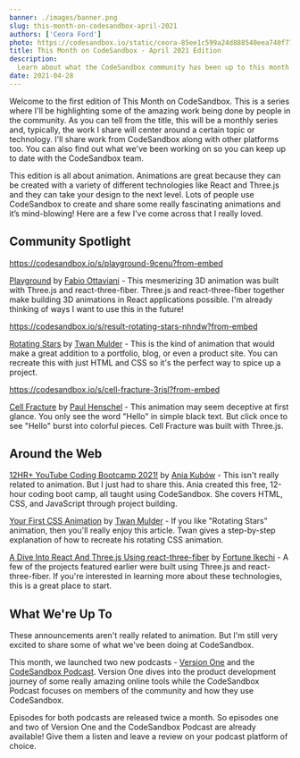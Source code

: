 ```yaml
---
banner: ./images/banner.png
slug: this-month-on-codesandbox-april-2021
authors: ['Ceora Ford']
photo: https://codesandbox.io/static/ceora-85ee1c599a24d888540eea740f7747be.jpg
title: This Month on CodeSandbox - April 2021 Edition
description:
  Learn about what the CodeSandbox community has been up to this month.
date: 2021-04-28
---
```


Welcome to the first edition of This Month on CodeSandbox. This is a series
where I'll be highlighting some of the amazing work being done by people in the
community. As you can tell from the title, this will be a monthly series and,
typically, the work I share will center around a certain topic or technology.
I'll share work from CodeSandbox along with other platforms too. You can also
find out what we've been working on so you can keep up to date with the
CodeSandbox team.

This edition is all about animation. Animations are great because they can be
created with a variety of different technologies like React and Three.js and
they can take your design to the next level. Lots of people use CodeSandbox to
create and share some really fascinating animations and it’s mind-blowing! Here
are a few I've come across that I really loved.

## Community Spotlight

https://codesandbox.io/s/playground-9cenu?from-embed

[Playground](https://codesandbox.io/s/9cenu) by
[Fabio Ottaviani](https://codesandbox.io/u/supahfunk) - This mesmerizing 3D
animation was built with Three.js and react-three-fiber. Three.js and
react-three-fiber together make building 3D animations in React applications
possible. I'm already thinking of ways I want to use this in the future!

https://codesandbox.io/s/result-rotating-stars-nhndw?from-embed

[Rotating Stars](https://codesandbox.io/s/nhndw) by
[Twan Mulder](https://codesandbox.io/u/twanmulder) - This is the kind of
animation that would make a great addition to a portfolio, blog, or even a
product site. You can recreate this with just HTML and CSS so it's the perfect
way to spice up a project.

https://codesandbox.io/s/cell-fracture-3rjsl?from-embed

[Cell Fracture](https://codesandbox.io/s/cell-fracture-forked-3rjsl) by
[Paul Henschel](https://codesandbox.io/u/drcmda) - This animation may seem
deceptive at first glance. You only see the word "Hello" in simple black text.
But click once to see "Hello" burst into colorful pieces. Cell Fracture was
built with Three.js.

## Around the Web

[12HR+ YouTube Coding Bootcamp 2021!](https://youtu.be/Xm4BObh4MhI) by
[Ania Kubów](https://codesandbox.io/u/kubowania) - This isn't really related to
animation. But I just had to share this. Ania created this free, 12-hour coding
boot camp, all taught using CodeSandbox. She covers HTML, CSS, and JavaScript
through project building.

[Your First CSS Animation](https://www.thatsanegg.com/blog/your-first-css-animation/)
by [Twan Mulder](https://codesandbox.io/u/twanmulder) - If you like "Rotating
Stars" animation, then you'll really enjoy this article. Twan gives a
step-by-step explanation of how to recreate his rotating CSS animation.

[A Dive Into React And Three.js Using react-three-fiber](https://www.smashingmagazine.com/2020/11/threejs-react-three-fiber/)
by [Fortune Ikechi](https://codesandbox.io/u/iamfortune) - A few of the projects
featured earlier were built using Three.js and react-three-fiber. If you're
interested in learning more about these technologies, this is a great place to
start.

## What We're Up To

These announcements aren't really related to animation. But I'm still very
excited to share some of what we've been doing at CodeSandbox.

This month, we launched two new podcasts -
[Version One](https://codesandbox.io/podcasts/version-one) and the
[CodeSandbox Podcast](https://codesandbox.io/podcasts/codesandbox-podcast).
Version One dives into the product development journey of some really amazing
online tools while the CodeSandbox Podcast focuses on members of the community
and how they use CodeSandbox.

Episodes for both podcasts are released twice a month. So episodes one and two
of Version One and the CodeSandbox Podcast are already available! Give them a
listen and leave a review on your podcast platform of choice.
